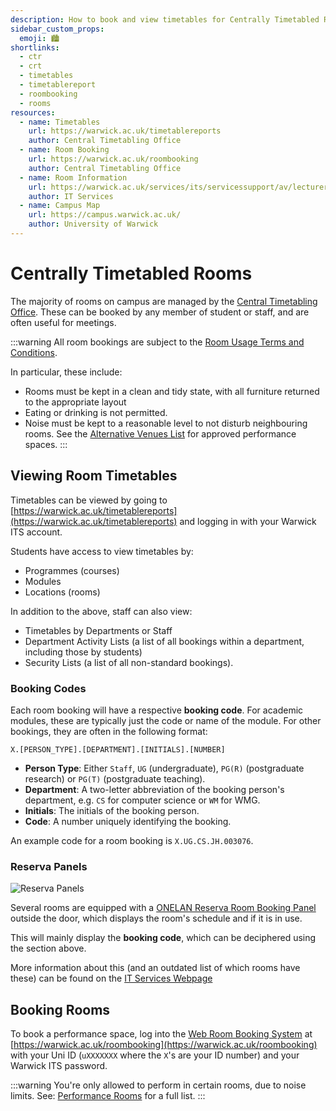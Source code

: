 ```yaml
---
description: How to book and view timetables for Centrally Timetabled Rooms 
sidebar_custom_props:
  emoji: 🏙️
shortlinks:
  - ctr
  - crt
  - timetables
  - timetablereport
  - roombooking
  - rooms
resources:
  - name: Timetables
    url: https://warwick.ac.uk/timetablereports
    author: Central Timetabling Office
  - name: Room Booking
    url: https://warwick.ac.uk/roombooking
    author: Central Timetabling Office
  - name: Room Information
    url: https://warwick.ac.uk/services/its/servicessupport/av/lecturerooms/roominformation/
    author: IT Services
  - name: Campus Map
    url: https://campus.warwick.ac.uk/
    author: University of Warwick
---
```

# Centrally Timetabled Rooms

The majority of rooms on campus are managed by the
[Central Timetabling Office](https://warwick.ac.uk/services/academicoffice/centraltimetabling/). These can be booked by
any member of student or staff, and are often useful for meetings.

:::warning
All room bookings are subject to the
[Room Usage Terms and Conditions](https://warwick.ac.uk/services/academicoffice/centraltimetabling/webroombooking/roombookings/termsandconditions).

In particular, these include:
* Rooms must be kept in a clean and tidy state, with all furniture returned to the appropriate layout
* Eating or drinking is not permitted.
* Noise must be kept to a reasonable level to not disturb neighbouring rooms. See the
  [Alternative Venues List](https://warwick.ac.uk/services/academicoffice/centraltimetabling/roominformation/alternativevenues)
  for approved performance spaces.
:::

## Viewing Room Timetables

Timetables can be viewed by going to [https://warwick.ac.uk/timetablereports](https://warwick.ac.uk/timetablereports) and
logging in with your Warwick ITS account.

Students have access to view timetables by:
* Programmes (courses)
* Modules
* Locations (rooms)

In addition to the above, staff can also view:
* Timetables by Departments or Staff
* Department Activity Lists (a list of all bookings within a department, including those by students)
* Security Lists (a list of all non-standard bookings).

### Booking Codes

Each room booking will have a respective **booking code**. For academic modules, these are typically just the code or name of
the module. For other bookings, they are often in the following format:

```
X.[PERSON_TYPE].[DEPARTMENT].[INITIALS].[NUMBER]
```

* **Person Type**: Either `Staff`, `UG` (undergraduate), `PG(R)` (postgraduate research) or `PG(T)` (postgraduate teaching).
* **Department**: A two-letter abbreviation of the booking person's department, e.g. `CS` for computer science or `WM` for WMG.
* **Initials**: The initials of the booking person.
* **Code**: A number uniquely identifying the booking.

An example code for a room booking is `X.UG.CS.JH.003076`.

### Reserva Panels
![Reserva Panels](./reserva-panels.png)

Several rooms are equipped with a [ONELAN Reserva Room Booking Panel](https://warwick.ac.uk/services/its/servicessupport/av/lecturerooms/roominformation/roombookingpanels)
outside the door, which displays the room's schedule and if it is in use.

This will mainly display the **booking code**, which can be deciphered using the section above.

More information about this (and an outdated list of which rooms have these) can be found on the
[IT Services Webpage](https://warwick.ac.uk/services/its/servicessupport/av/lecturerooms/roominformation/roombookingpanels)

## Booking Rooms

To book a performance space, log into the [Web Room Booking System](https://warwick.ac.uk/roombooking) at
[https://warwick.ac.uk/roombooking](https://warwick.ac.uk/roombooking)
with your Uni ID (`uXXXXXXX` where the `X`'s are your ID number) and your Warwick ITS password.

:::warning
You're only allowed to perform in certain rooms, due to noise limits. See: [Performance Rooms](https://warwick.ac.uk/services/sg/spa/centraltimetabling/roominformation/alternativevenues) for a full list.
:::
